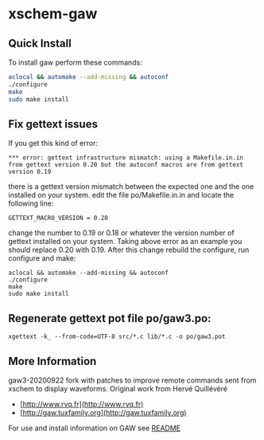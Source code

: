 # xschem-gaw

## Quick Install

To install gaw perform these commands:

```bash
aclocal && automake --add-missing && autoconf
./configure
make
sudo make install
```

## Fix gettext issues

If you get this kind of error:
```
*** error: gettext infrastructure mismatch: using a Makefile.in.in from gettext version 0.20 but the autoconf macros are from gettext version 0.19
``` 
there is a gettext version mismatch between the expected one and the one installed on your system.
edit the file po/Makefile.in.in and locate the following line:
```
GETTEXT_MACRO_VERSION = 0.20
```
change the number to 0.19 or 0.18 or whatever the version number of gettext installed on your system. Taking above error as an example you should
replace 0.20 with 0.19.
After this change rebuild the configure, run configure and make:
```
aclocal && automake --add-missing && autoconf
./configure
make
sudo make install
```

## Regenerate gettext pot file po/gaw3.po:
```
xgettext -k_ --from-code=UTF-8 src/*.c lib/*.c -o po/gaw3.pot
```

## More Information

gaw3-20200922 fork with patches to improve remote commands sent from xschem to display waveforms.
Original work from Hervé Quillévéré

- [http://www.rvq.fr](http://www.rvq.fr)
- [http://gaw.tuxfamily.org](http://gaw.tuxfamily.org)

For use and install information on GAW see [README](https://github.com/StefanSchippers/xschem-gaw/blob/main/README)

